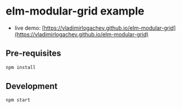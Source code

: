 # elm-modular-grid example

- live demo: [https://vladimirlogachev.github.io/elm-modular-grid](https://vladimirlogachev.github.io/elm-modular-grid)

## Pre-requisites

```sh
npm install
```

## Development

```sh
npm start
```
